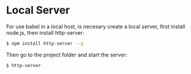 # Local Server

For use babel in a local host, is necesary create a local server, first install node.js, then install http-server:

```bash
$ npm install http-server --g
```

Then go to the project folder and start the server:

```bash
$ http-server
```
